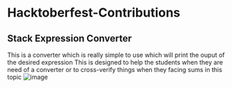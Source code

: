 # Hacktoberfest-Contributions
## Stack Expression Converter
 This is a converter which is really simple to use which will print the ouput of the desired expression
 This is designed to help the students when they are need of a converter or to cross-verify things when they facing sums in this topic
 ![image](https://user-images.githubusercontent.com/78591776/135649456-7ed0fef2-f823-478a-a155-6ad344535f04.png)

